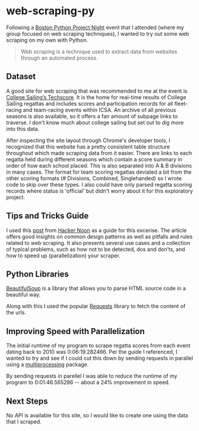 # web-scraping-py
Following a <a href="https://www.meetup.com/bostonpython/events/246254219" target="_blank">Boston Python Project Night</a> event that I attended (where my group focused on web scraping techniques), I wanted to try out some web scraping on my own with Python.

> Web scraping is a technique used to extract data from websites through an automated process.

## Dataset
A good site for web scraping that was recommended to me at the event is <a href="http://scores.collegesailing.org/f17/" target=_>College Sailing’s Techscore</a>. It is the home for real-time results of College Sailing regattas and includes scores and participation records for all fleet-racing and team-racing events within ICSA. An archive of all previous seasons is also available, so it offers a fair amount of subpage links to traverse. I don't know much about college sailing but set out to dig more into this data.

After inspecting the site layout through Chrome's developer tools, I recognized that this website has a pretty consistent table structure throughout which made scraping data from it easier. There are links to each regatta held during different seasons which contain a score summary in order of how each school placed. This is also separated into A & B divisions in many cases. The format for team scoring regattas deviated a bit from the other scoring formats (# Divisions, Combined, Singlehanded) so I wrote code to skip over these types. I also could have only parsed regatta scoring records where status is 'official' but didn't worry about it for this exploratory project.

## Tips and Tricks Guide
I used this <a href="https://hackernoon.com/web-scraping-tutorial-with-python-tips-and-tricks-db070e70e071" target=_>post</a> from <a href="https://hackernoon.com" target=_>Hacker Noon</a> as a guide for this excerise. The article offers good insights on common design patterns as well as pitfalls and rules related to web scraping. It also presents several use cases and a collection of typical problems, such as how not to be detected, dos and don’ts, and how to speed up (parallelization) your scraper.

## Python Libraries
<a href="https://www.crummy.com/software/BeautifulSoup" target=_>BeautifulSoup</a> is a library that allows you to parse HTML source code in a beautiful way. 

Along with this I used the popular <a href="http://docs.python-requests.org/en/master" target=_>Requests</a> library to fetch the content of the urls.

## Improving Speed with Parallelization
The initial runtime of my program to scrape regatta scores from each event dating back to 2010 was 0:06:19.282466. Per the guide I referenced, I wanted to try and see if I could cut this down by sending requests in parallel using a <a href="https://docs.python.org/2/library/multiprocessing.html" target=_>multiprocessing</a> package.

By sending requests in parellel I was able to reduce the runtime of my program to 0:01:46.565286 -- about a 24% improvement in speed.

## Next Steps
No API is available for this site, so I would like to create one using the data that I scraped.